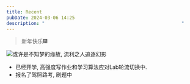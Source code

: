 ```yaml
---
title: Recent
pubDate: 2024-03-06 14:25
description: "                                                  "
---
```


> 新年快乐🎆

![或许是不知梦的缘故, 流利之人追逐幻影](https://r2.asyncx.top/2025/01/17/202501171216608.webp)

- 已经开学, 高强度写作业和学习算法应对Lab轮流切换中.
- 报名了驾照路考, 刷题中